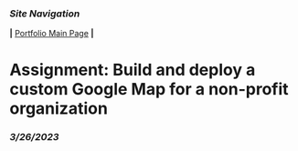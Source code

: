 ### *Site Navigation*
**|**  [Portfolio Main Page](/README.md)  **|** 
# Assignment: Build and deploy a custom Google Map for a non-profit organization
### *3/26/2023*

